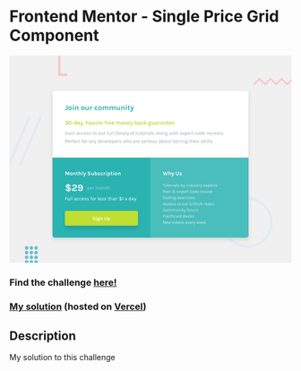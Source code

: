 # Frontend Mentor - Single Price Grid Component

![Design preview for the Single Price Grid Component coding challenge](./design/desktop-preview.jpg)

### Find the challenge [**here!**](https://www.frontendmentor.io/challenges/single-price-grid-component-5ce41129d0ff452fec5abbbc)

### [My solution]() (hosted on [Vercel](https://vercel.com/))

## Description

My solution to this challenge
